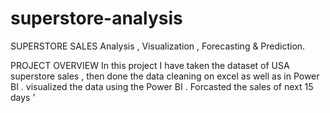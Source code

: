 # superstore-analysis
 SUPERSTORE SALES Analysis , Visualization , Forecasting & Prediction.
 
 PROJECT OVERVIEW
 In this project I have taken the dataset of USA superstore sales ,
 then done the data cleaning on excel as well as in Power BI .
 visualized the data using the Power BI .
 Forcasted the sales of next 15 days '
 
